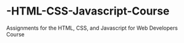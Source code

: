 # -HTML-CSS-Javascript-Course
Assignments for the  HTML, CSS, and Javascript for Web Developers Course 
